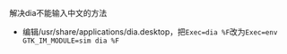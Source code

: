 解决dia不能输入中文的方法

- 编辑/usr/share/applications/dia.desktop，把`Exec=dia %F`改为`Exec=env GTK_IM_MODULE=sim dia %F`